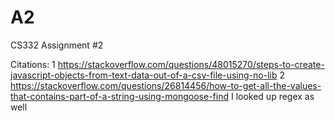 # A2
CS332 Assignment #2

Citations:
1
https://stackoverflow.com/questions/48015270/steps-to-create-javascript-objects-from-text-data-out-of-a-csv-file-using-no-lib
2
https://stackoverflow.com/questions/26814456/how-to-get-all-the-values-that-contains-part-of-a-string-using-mongoose-find
I looked up regex as well
